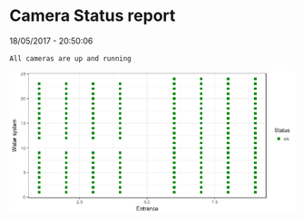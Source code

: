 Camera Status report
================
18/05/2017 - 20:50:06

    All cameras are up and running

![](camreport_files/figure-markdown_github/unnamed-chunk-2-1.png)
